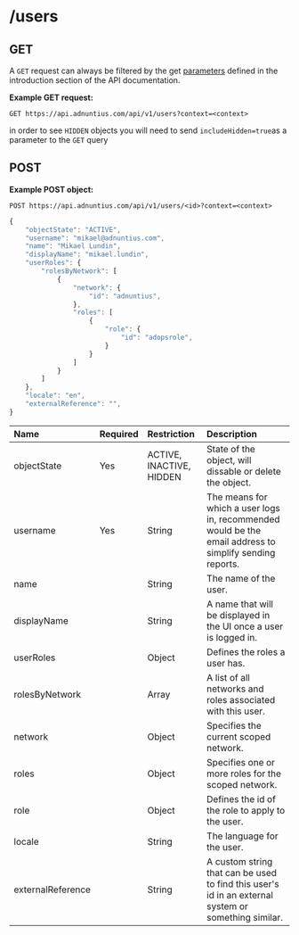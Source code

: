 # /users

## GET

A `GET` request can always be filtered by the get [parameters](http://docs.adnuntius.com/api/api-requests) defined in the introduction section of the API documentation.

**Example GET request:**

```http
GET https://api.adnuntius.com/api/v1/users?context=<context>
```

in order to see `HIDDEN` objects you will need to send `includeHidden=true`as a parameter to the `GET` query

## POST

**Example POST object:**

```http
POST https://api.adnuntius.com/api/v1/users/<id>?context=<context>
```

```javascript
{
    "objectState": "ACTIVE",
    "username": "mikael@adnuntius.com",
    "name": "Mikael Lundin",
    "displayName": "mikael.lundin",
    "userRoles": {
        "rolesByNetwork": [
            {
                "network": {
                    "id": "adnuntius",
                },
                "roles": [
                    {
                        "role": {
                            "id": "adopsrole",
                        }
                    }
                ]
            }
        ]
    },
    "locale": "en",
    "externalReference": "",
}
```

| Name | Required | Restriction | Description |
| :--- | :--- | :--- | :--- |
| objectState | Yes | ACTIVE, INACTIVE, HIDDEN | State of the object, will dissable or delete the object. |
| username | Yes | String | The means for which a user logs in, recommended would be the email address to simplify sending reports. |
| name |  | String | The name of the user. |
| displayName |  | String | A name that will be displayed in the UI once a user is logged in. |
| userRoles |  | Object | Defines the roles a user has. |
| rolesByNetwork |  | Array | A list of all networks and roles associated with this user. |
| network |  | Object | Specifies the current scoped network. |
| roles |  | Object | Specifies one or more roles for the scoped network. |
| role |  | Object | Defines the id of the role to apply to the user. |
| locale |  | String | The language for the user. |
| externalReference |  | String | A custom string that can be used to find this user's id in an external system or something similar. |


